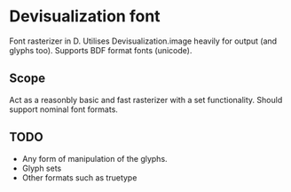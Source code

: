 Devisualization font
=====
Font rasterizer in D.
Utilises Devisualization.image heavily for output (and glyphs too).
Supports BDF format fonts (unicode).

Scope
-----
Act as a reasonbly basic and fast rasterizer with a set functionality.
Should support nominal font formats.


TODO
-----
- Any form of manipulation of the glyphs.
- Glyph sets
- Other formats such as truetype